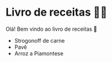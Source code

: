 # Livro de receitas :man_cook:

Olá! Bem vindo ao livro de receitas :wave:

- Strogonoff de carne
- Pavê
- Arroz a Piamontese
